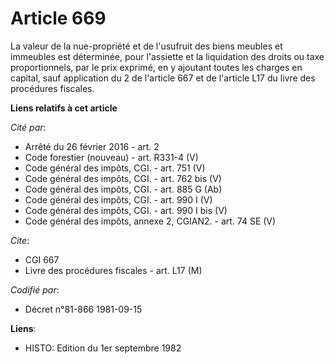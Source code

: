 # Article 669

La valeur de la nue-propriété et de l'usufruit des biens meubles et immeubles est déterminée, pour l'assiette et la
liquidation des droits ou taxe proportionnels, par le prix exprimé, en y ajoutant toutes les charges en capital, sauf
application du 2 de l'article 667 et de l'article L17 du livre des procédures fiscales.

**Liens relatifs à cet article**

_Cité par_:

  - Arrêté du 26 février 2016 - art. 2
  - Code forestier (nouveau) - art. R331-4 (V)
  - Code général des impôts, CGI. - art. 751 (V)
  - Code général des impôts, CGI. - art. 762 bis (V)
  - Code général des impôts, CGI. - art. 885 G (Ab)
  - Code général des impôts, CGI. - art. 990 I (V)
  - Code général des impôts, CGI. - art. 990 I bis (V)
  - Code général des impôts, annexe 2, CGIAN2. - art. 74 SE (V)

_Cite_:

  - CGI 667
  - Livre des procédures fiscales - art. L17 (M)

_Codifié par_:

  - Décret n°81-866 1981-09-15

**Liens**:

  - HISTO: Edition du 1er septembre 1982
